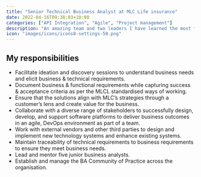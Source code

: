 ```yaml
---
title: "Senior Technical Business Analyst at MLC Life insurance"
date: 2022-04-16T09:38:03+10:00
categories: ["API Integration", "Agile", "Project management"]
description: "An amazing team and two leaders I have learned the most from."
icon: "images/icons/icons8-settings-50.png"
---
```

## My responsibilities
* Facilitate ideation and discovery sessions to understand business needs and elicit business & technical requirements. 
* Document business & functional requirements while capturing success & acceptance criteria as per the MLCL standardised ways of working. 
* Ensure that the solutions align with MLC’s strategies through a customer’s lens and create value for the business. 
* Collaborate with a diverse range of stakeholders to successfully design, develop, and support software platforms to deliver business outcomes in an agile, DevOps environment as part of a team. 
* Work with external vendors and other third parties to design and implement new technology systems and enhance existing systems. 
* Maintain traceability of technical requirements to business requirements to ensure they meet business needs. 
* Lead and mentor five junior business analysts. 
* Establish and manage the BA Community of Practice across the organisation.